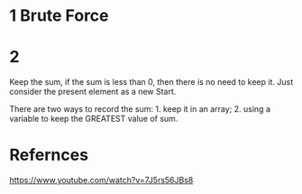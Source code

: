 # 1 Brute Force



# 2 

Keep the sum, if the sum is less than 0, then there is no need to keep it. Just consider the present element as a new Start.

There are two ways to record the sum: 1. keep it in an array; 2. using a variable to keep the GREATEST value of sum.

# Refernces

https://www.youtube.com/watch?v=7J5rs56JBs8

